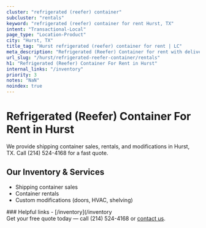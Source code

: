 ```yaml
---
cluster: "refrigerated (reefer) container"
subcluster: "rentals"
keyword: "refrigerated (reefer) container for rent Hurst, TX"
intent: "Transactional-Local"
page_type: "Location-Product"
city: "Hurst, TX"
title_tag: "Hurst refrigerated (reefer) container for rent | LC"
meta_description: "Refrigerated (Reefer) Container for rent with delivery in Hurst, TX. LC Container — local Since 2003. Get pricing today."
url_slug: "/hurst/refrigerated-reefer-container/rentals"
h1: "Refrigerated (Reefer) Container For Rent in Hurst"
internal_links: "/inventory"
priority: 3
notes: "NaN"
noindex: true
---
```


# Refrigerated (Reefer) Container For Rent in Hurst

We provide shipping container sales, rentals, and modifications in Hurst, TX. Call (214) 524-4168 for a fast quote.

## Our Inventory & Services
- Shipping container sales
- Container rentals
- Custom modifications (doors, HVAC, shelving)

<div data-section="internal-links">
### Helpful links
- [/inventory](/inventory
</div>

<div data-section="cta">
Get your free quote today — call (214) 524-4168 or <a href="/contact">contact us</a>.
</div>

<script type="application/ld+json">{"@context":"https://schema.org","@type":"FAQPage","mainEntity":[{"@type":"Question","name":"How much does delivery cost in Hurst, TX?","acceptedAnswer":{"@type":"Answer","text":"Delivery costs vary by distance and container size. Most deliveries in Hurst, TX range from $150-$300. Call (214) 524-4168 for an exact quote based on your specific location."}},{"@type":"Question","name":"Do you offer financing or payment plans?","acceptedAnswer":{"@type":"Answer","text":"We accept major credit cards, checks, and can discuss commercial terms for bulk purchases. Call (214) 524-4168 to discuss options."}},{"@type":"Question","name":"Can you customize containers in Hurst, TX?","acceptedAnswer":{"@type":"Answer","text":"Yes — we perform modifications like doors, HVAC, insulation, and shelving. Request a custom quote at (214) 524-4168 or via our contact form."}}]}</script>
